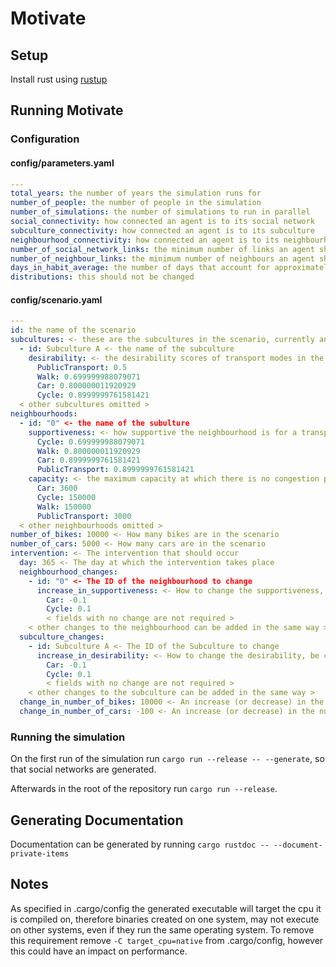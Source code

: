 # Motivate
## Setup
Install rust using [rustup](https://rustup.rs)

## Running Motivate
### Configuration
#### config/parameters.yaml
```yaml
---
total_years: the number of years the simulation runs for
number_of_people: the number of people in the simulation
number_of_simulations: the number of simulations to run in parallel
social_connectivity: how connected an agent is to its social network
subculture_connectivity: how connected an agent is to its subculture
neighbourhood_connectivity: how connected an agent is to its neighbourhood
number_of_social_network_links: the minimum number of links an agent should have in its social network
number_of_neighbour_links: the minimum number of neighbours an agent should be influenced by
days_in_habit_average: the number of days that account for approximately 86% of the habit average
distributions: this should not be changed
```
#### config/scenario.yaml
```yaml
---
id: the name of the scenario
subcultures: <- these are the subcultures in the scenario, currently an equal amount of agents in each
  - id: Subculture A <- the name of the subculture
    desirability: <- the desirability scores of transport modes in the subculture from 0 - 1
      PublicTransport: 0.5
      Walk: 0.699999988079071
      Car: 0.800000011920929
      Cycle: 0.8999999761581421
  < other subcultures omitted >
neighbourhoods:
  - id: "0" <- the name of the subulture
    supportiveness: <- how supportive the neighbourhood is for a transport mode
      Cycle: 0.699999988079071
      Walk: 0.800000011920929
      Car: 0.8999999761581421
      PublicTransport: 0.8999999761581421
    capacity: <- the maximum capacity at which there is no congestion penalty
      Car: 3600
      Cycle: 150000
      Walk: 150000
      PublicTransport: 3000
  < other neighbourhoods omitted >
number_of_bikes: 10000 <- How many bikes are in the scenario
number_of_cars: 5000 <- How many cars are in the scenario
intervention: <- The intervention that should occur
  day: 365 <- The day at which the intervention takes place
  neighbourhood_changes:
    - id: "0" <- The ID of the neighbourhood to change
      increase_in_supportiveness: <- How to change the supportiveness, be careful that this does not make the supportiveness < 0 or > 1
        Car: -0.1
        Cycle: 0.1
        < fields with no change are not required >
    < other changes to the neighbourhood can be added in the same way >
  subculture_changes: 
    - id: Subculture A <- The ID of the Subculture to change
      increase_in_desirability: <- How to change the desirability, be careful that this does not make the desirability < 0 or > 1
        Car: -0.1
        Cycle: 0.1
        < fields with no change are not required >
    < other changes to the subculture can be added in the same way >
  change_in_number_of_bikes: 10000 <- An increase (or decrease) in the number of bikes
  change_in_number_of_cars: -100 <- An increase (or decrease) in the number of cars
```

### Running the simulation

On the first run of the simulation run `cargo run --release -- --generate`,
so that social networks are generated.

Afterwards in the root of the repository run `cargo run --release`.

## Generating Documentation
Documentation can be generated by running `cargo rustdoc -- --document-private-items`
## Notes
As specified in .cargo/config the generated executable will target the cpu it is compiled on,
therefore binaries created on one system, may not execute on other systems, even if they run
the same operating system. To remove this requirement remove `-C target_cpu=native` from .cargo/config,
however this could have an impact on performance.
